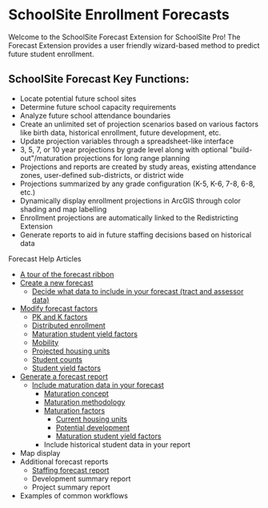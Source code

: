 # SchoolSite Enrollment Forecasts
Welcome to the SchoolSite Forecast Extension for SchoolSite Pro! The Forecast Extension provides a user friendly wizard-based method to predict future student enrollment.

## SchoolSite Forecast Key Functions:
* Locate potential future school sites
* Determine future school capacity requirements
* Analyze future school attendance boundaries
* Create an unlimited set of projection scenarios based on various factors like birth data, historical enrollment, future development, etc.
* Update projection variables through a spreadsheet-like interface
* 3, 5, 7, or 10 year projections by grade level along with optional "build-out"/maturation projections for long range planning
* Projections and reports are created by study areas, existing attendance zones, user-defined sub-districts, or district wide
* Projections summarized by any grade configuration (K-5, K-6, 7-8, 6-8, etc.)
* Dynamically display enrollment projections in ArcGIS through color shading and map labelling
* Enrollment projections are automatically linked to the Redistricting Extension
* Generate reports to aid in future staffing decisions based on historical data

Forecast Help Articles
- [A tour of the forecast ribbon](briefTour.md)
- [Create a new forecast](createForecast/createForecast.md)
  - [Decide what data to include in your forecast (tract and assessor data)](createForecast/includeTractAssessorData.md)
- [Modify forecast factors](modifyingFactors/index.md)
  - [PK and K factors](modifyingFactors/KandPKFactors.md)
  - [Distributed enrollment](modifyingFactors/distributedEnrollment.md)
  - [Maturation student yield factors](modifyingFactors/maturation.md)
  - [Mobility](modifyingFactors/mobilityFactors.md)
  - [Projected housing units](modifyingFactors/projectedHousing.md)
  - [Student counts](modifyingFactors/studentCount.md)
  - [Student yield factors](modifyingFactors/studentYieldFactors.md)
- [Generate a forecast report](forecastProperties/forecastReports.md)
  - [Include maturation data in your forecast](maturation/index.md)
      - [Maturation concept](maturation/maturationConcept.md)
      - [Maturation methodology](maturation/methodology.md)
      - [Maturation factors](maturation/index.md)
        - [Current housing units](maturation/housingUnits.md)
        - [Potential development](maturation/potentialDev.md)
        - [Maturation student yield factors](maturation/matStudentYield.md)
    - Include historical student data in your report
- Map display
- Additional forecast reports
  -  [Staffing forecast report](staffingForecasts/aboutStaff.md)
  -  Development summary report
  -  Project summary report
- Examples of common workflows
